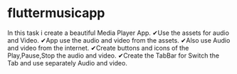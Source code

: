 # fluttermusicapp

In this task i create a beautiful Media Player App.
✔Use the assets for audio and Video.
✔App use the audio and video from the assets.
✔Also use Audio and video from the internet.
✔Create buttons and icons of the Play,Pause,Stop the audio and video.
✔Create the TabBar for Switch the Tab and use separately Audio and video.
